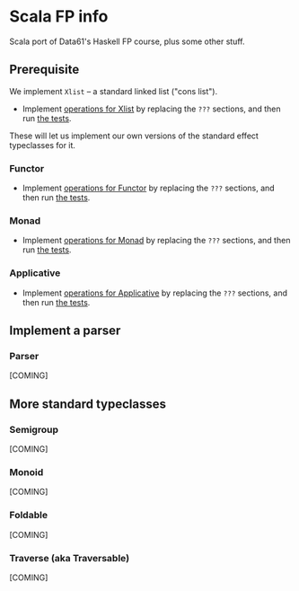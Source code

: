 # Scala FP info

Scala port of Data61's Haskell FP course, plus some other stuff.

## Prerequisite

We implement `Xlist` – a standard linked list ("cons list").

- Implement [operations for Xlist](./modules/fp-course/src/main/scala/com/leighperry/fp/base/Xlist.scala)
by replacing the `???` sections, and then
run [the tests](./modules/fp-course/src/test/scala/com/leighperry/fp/base/XlistSpec.scala).

These will let us implement our own versions of the standard effect typeclasses for it.

### Functor

- Implement [operations for Functor](./modules/fp-course/src/main/scala/com/leighperry/fp/base/Functor.scala)
by replacing the `???` sections, and then
run [the tests](./modules/fp-course/src/test/scala/com/leighperry/fp/base/FunctorSpec.scala).

### Monad

- Implement [operations for Monad](./modules/fp-course/src/main/scala/com/leighperry/fp/base/Monad.scala)
by replacing the `???` sections, and then
run [the tests](./modules/fp-course/src/test/scala/com/leighperry/fp/base/MonadSpec.scala).


### Applicative

- Implement [operations for Applicative](./modules/fp-course/src/main/scala/com/leighperry/fp/base/Applicative.scala)
by replacing the `???` sections, and then
run [the tests](./modules/fp-course/src/test/scala/com/leighperry/fp/base/ApplicativeSpec.scala).


## Implement a parser

### Parser

[COMING]

## More standard typeclasses

### Semigroup

[COMING]

### Monoid

[COMING]

### Foldable

[COMING]

### Traverse (aka Traversable)

[COMING]

